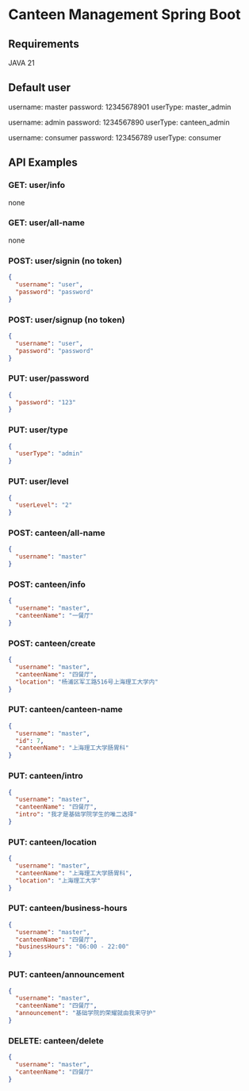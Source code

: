 # Canteen Management Spring Boot

## Requirements

JAVA 21

## Default user

username: master
password: 12345678901
userType: master_admin

username: admin
password: 1234567890
userType: canteen_admin

username: consumer
password: 123456789
userType: consumer

## API Examples

### GET: user/info

none

### GET: user/all-name

none

### POST: user/signin (no token)

```json
{
  "username": "user",
  "password": "password"
}
```

### POST: user/signup (no token)

```json
{
  "username": "user",
  "password": "password"
}
```

### PUT: user/password

```json
{
  "password": "123"
}
```

### PUT: user/type

```json
{
  "userType": "admin"
}
```

### PUT: user/level

```json
{
  "userLevel": "2"
}
```

### POST: canteen/all-name
```json
{
  "username": "master"
}
```

### POST: canteen/info

```json
{
  "username": "master",
  "canteenName": "一餐厅"
}
```

### POST: canteen/create

```json
{
  "username": "master",
  "canteenName": "四餐厅",
  "location": "杨浦区军工路516号上海理工大学内"
}
```

### PUT: canteen/canteen-name

```json
{
  "username": "master",
  "id": 7,
  "canteenName": "上海理工大学肠胃科"
}
```

### PUT: canteen/intro

```json
{
  "username": "master",
  "canteenName": "四餐厅",
  "intro": "我才是基础学院学生的唯二选择"
}
```

### PUT: canteen/location

```json
{
  "username": "master",
  "canteenName": "上海理工大学肠胃科",
  "location": "上海理工大学"
}
```

### PUT: canteen/business-hours

```json
{
  "username": "master",
  "canteenName": "四餐厅",
  "businessHours": "06:00 - 22:00"
}
```

### PUT: canteen/announcement

```json
{
  "username": "master",
  "canteenName": "四餐厅",
  "announcement": "基础学院的荣耀就由我来守护"
}
```

### DELETE: canteen/delete

```json
{
  "username": "master",
  "canteenName": "四餐厅"
}
```
